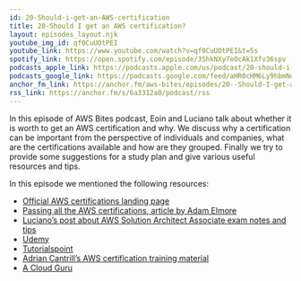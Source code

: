 ```yaml
---
id: 20-Should-i-get-an-AWS-certification
title: 20-Should I get an AWS certification?
layout: episodes_layout.njk
youtube_img_id: qf0CuUOtPEI
youtube_link: https://www.youtube.com/watch?v=qf0CuUOtPEI&t=5s
spotify_link: https://open.spotify.com/episode/3ShkNXy7eOcAk1Xfv36spv
podcasts_apple_link: https://podcasts.apple.com/us/podcast/20-should-i-get-an-aws-certification/id1585489017?i=1000548530635
podcasts_google_link: https://podcasts.google.com/feed/aHR0cHM6Ly9hbmNob3IuZm0vcy82YTMzMTJhMC9wb2RjYXN0L3Jzcw/episode/OWM0NDlhODUtZGJkYS00NjRiLWFiNzUtYjllOGM0M2FhMzY3?sa=X&ved=0CAUQkfYCahcKEwi4n82V7vX3AhUAAAAAHQAAAAAQAQ 
anchor_fm_link: https://anchor.fm/aws-bites/episodes/20--Should-I-get-an-AWS-certification-e1d4j31
rss_link: https://anchor.fm/s/6a3312a0/podcast/rss
---
```


In this episode of AWS Bites podcast, Eoin and Luciano talk about whether it is worth to get an AWS certification and why. We discuss why a certification can be important from the perspective of individuals and companies, what are the certifications available and how are they grouped. Finally we try to provide some suggestions for a study plan and give various useful resources and tips.

In this episode we mentioned the following resources:
  - [Official AWS certifications landing page](https://aws.amazon.com/certification/)
  - [Passing all the AWS certifications, article by Adam Elmore](https://adamelmore.medium.com/descent-into-cloud-madness-12-aws-certifications-in-6-weeks-965de12c626d)  
  - [Luciano’s post about AWS Solution Architect Associate exam notes and tips](https://loige.co/aws-solution-architect-associate-exam-notes-tips)
  - [Udemy](https://udemy.com)
  - [Tutorialspoint](https://www.tutorialspoint.com)
  - [Adrian Cantrill’s AWS certification training material](https://cantrill.io)
  - [A Cloud Guru](https://acloudguru.com)